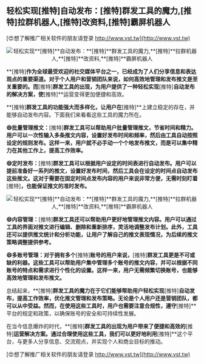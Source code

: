 ## **轻松实现**[推特]**自动发布：**[推特]**群发工具的魔力,**[推特]**拉群机器人,**[推特]**改资料,**[推特]**霸屏机器人**

[😍想了解推广相关软件的朋友请登录 http://www.vst.tw](http://www.vst.tw)

 <center><img src="https://vst.tw/MP4/tuiguang/png/5.png" alt="轻松实现**[推特]**自动发布：**[推特]**群发工具的魔力,**[推特]**拉群机器人,**[推特]**改资料,**[推特]**霸屏机器人"></center>

**[推特]**作为全球最受欢迎的社交媒体平台之一，已经成为了人们分享信息和表达观点的重要渠道。对于个人用户和营销团队来说，如何高效地管理和发布推文是至关重要的。而**[推特]**群发工具的出现，为用户提供了一种轻松实现**[推特]**自动发布的解决方案，使**[推特]**运营变得更加便捷和高效。

**[推特]**群发工具的功能强大而多样化，让用户在**[推特]**上建立稳定的存在，并能够自动发布内容。下面我们来看看这些工具的魔力所在。

**😄批量管理推文：**[推特]**群发工具可以帮助用户批量管理推文，节省时间和精力。用户可以一次性输入多条推文内容，设置好发布时间和频率，然后由工具自动按照设定的规则发布。这样一来，用户就不必手动一个个地发布推文，而是可以集中精力在其他工作上，提高工作效率。**

**😄定时发布：**[推特]**群发工具可以根据用户设定的时间表进行自动发布。用户可以提前准备好一系列的推文，设置好发布时间，然后工具会在设定的时间点自动发布这些推文。这对于需要在固定时间点发布内容的用户来说非常方便，无需时刻盯着**[推特]**，也能保证推文的准时发布。**

 <center><img src="https://vst.tw/MP4/tuiguang/png/5.png" alt="轻松实现**[推特]**自动发布：**[推特]**群发工具的魔力,**[推特]**拉群机器人,**[推特]**改资料,**[推特]**霸屏机器人"></center>

**😄内容管理：**[推特]**群发工具还可以帮助用户更好地管理推文内容。用户可以通过工具的界面对推文进行编辑、删除和重新排序，灵活地调整发布计划。此外，工具还可以提供推文统计和分析功能，让用户了解自己的推文表现情况，为后续的推文策略调整提供参考。**

**😄多账号管理：对于拥有多个**[推特]**账号的用户来说，**[推特]**群发工具更是不可或缺的利器。这些工具可以帮助用户集中管理多个账号的推文内容，并可以根据不同账号的特点和需求进行个性化的设置。这样一来，用户无需频繁切换账号，也能够高效地管理和发布推文。**

总结起来，**[推特]**群发工具的魔力在于它们能够帮助用户轻松实现**[推特]**自动发布，提高工作效率，优化推文管理和发布策略。无论是个人用户还是营销团队，都可以从中受益。然而，在使用这些工具时，用户也需要注意合规性，遵守**[推特]**平台的规定和政策，以确保账号的安全和可持续性发展。

在当今信息爆炸的时代，**[推特]**群发工具的出现为用户带来了便捷和高效的**[推特]**运营解决方案。通过合理使用这些工具，我们可以更好地利用**[推特]**这个平台，与更多人分享信息、交流观点，并实现个人和商业目标的推动。

[😍想了解推广相关软件的朋友请登录 http://www.vst.tw](http://www.vst.tw)



